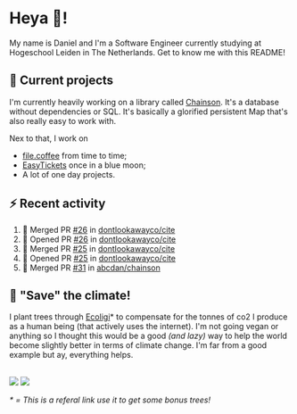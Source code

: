# Heya 👋!

My name is Daniel and I'm a Software Engineer currently studying at Hogeschool Leiden in The Netherlands. Get to know me with this README!

## 💪 Current projects
I'm currently heavily working on a library called [Chainson](https://github.com/abcdan/chainson). It's a database without dependencies or SQL. It's basically a glorified persistent Map that's also really easy to work with.

Nex to that, I work on
- [file.coffee](https://file.coffee) from time to time;
- [EasyTickets](https://easytickets.xyz) once in a blue moon;
- A lot of one day projects.

## ⚡ Recent activity
<!--START_SECTION:activity-->
1. 🎉 Merged PR [#26](https://github.com/dontlookawayco/cite/pull/26) in [dontlookawayco/cite](https://github.com/dontlookawayco/cite)
2. 💪 Opened PR [#26](https://github.com/dontlookawayco/cite/pull/26) in [dontlookawayco/cite](https://github.com/dontlookawayco/cite)
3. 🎉 Merged PR [#25](https://github.com/dontlookawayco/cite/pull/25) in [dontlookawayco/cite](https://github.com/dontlookawayco/cite)
4. 💪 Opened PR [#25](https://github.com/dontlookawayco/cite/pull/25) in [dontlookawayco/cite](https://github.com/dontlookawayco/cite)
5. 🎉 Merged PR [#31](https://github.com/abcdan/chainson/pull/31) in [abcdan/chainson](https://github.com/abcdan/chainson)
<!--END_SECTION:activity-->

## 🌳 "Save" the climate!
I plant trees through <a href="https://ecologi.com/lngzl?r=6005cc57f70194001deaedfa">Ecoligi</a>* to compensate for the tonnes of co2 I produce as a human being (that actively uses the internet). I'm not going vegan or anything so I thought this would be a good _(and lazy)_ way to help the world become slightly better in terms of climate change. I'm far from a good example but ay, everything helps.

<br><a href="https://ecologi.com/lngzl?r=6005cc57f70194001deaedfa"><img src="https://img.shields.io/ecologi/trees/lngzl"></a> <a href="https://ecologi.com/lngzl?r=6005cc57f70194001deaedfa"><img src="https://img.shields.io/ecologi/carbon/lngzl"></a>



_\* = This is a referal link use it to get some bonus trees!_
